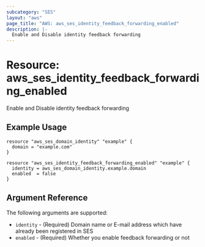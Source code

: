 ```yaml
---
subcategory: "SES"
layout: "aws"
page_title: "AWS: aws_ses_identity_feedback_forwarding_enabled"
description: |-
  Enable and Disable identity feedback forwarding
---
```


# Resource: aws_ses_identity_feedback_forwarding_enabled

Enable and Disable identity feedback forwarding

## Example Usage

```hcl
resource "aws_ses_domain_identity" "example" {
  domain = "example.com"
}

resource "aws_ses_identity_feedback_forwarding_enabled" "example" {
  identity = aws_ses_domain_identity.example.domain
  enabled  = false
}
```

## Argument Reference

The following arguments are supported:

* `identity` - (Required) Domain name or E-mail address which have already been registered in SES
* `enabled` - (Required) Whether you enable feedback forwarding or not
